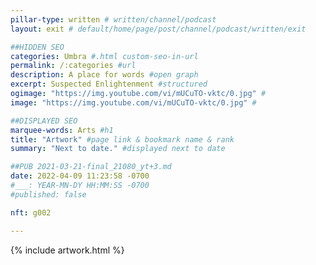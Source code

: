 ```yaml
---
pillar-type: written # written/channel/podcast
layout: exit # default/home/page/post/channel/podcast/written/exit

##HIDDEN SEO
categories: Umbra #.html custom-seo-in-url
permalink: /:categories #url
description: A place for words #open graph
excerpt: Suspected Enlightenment #structured
ogimage: "https://img.youtube.com/vi/mUCuTO-vktc/0.jpg" #
image: "https://img.youtube.com/vi/mUCuTO-vktc/0.jpg" #

##DISPLAYED SEO
marquee-words: Arts #h1
title: "Artwork" #page link & bookmark name & rank
summary: "Next to date." #displayed next to date

##PUB 2021-03-21-final_21080_yt+3.md
date: 2022-04-09 11:23:58 -0700
#___: YEAR-MN-DY HH:MM:SS -0700
#published: false

nft: g002

---
```

{% include artwork.html %}
